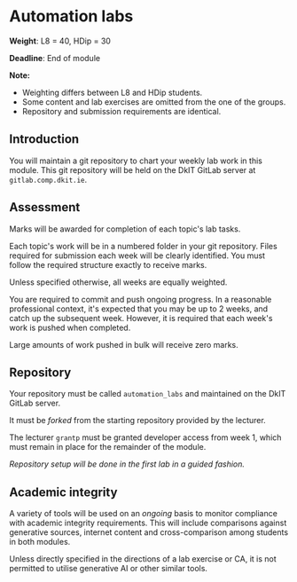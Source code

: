 # Automation labs

**Weight**: L8 = 40, HDip = 30

**Deadline**: End of module

**Note:**
- Weighting differs between L8 and HDip students.
- Some content and lab exercises are omitted from the one of the groups.
- Repository and submission requirements are identical.

## Introduction

You will maintain a git repository to chart your weekly lab work in this module.
This git repository will be held on the DkIT GitLab server at `gitlab.comp.dkit.ie`.


## Assessment

Marks will be awarded for completion of each topic's lab tasks.

Each topic's work will be in a numbered folder in your git repository. 
Files required for submission each week will be clearly identified.
You must follow the required structure exactly to receive marks.

Unless specified otherwise, all weeks are equally weighted.

You are required to commit and push ongoing progress.
In a reasonable professional context, it's expected that you may be up to 2 weeks, and catch up the subsequent week.
However, it is required that each week's work is pushed when completed.

Large amounts of work pushed in bulk will receive zero marks.


## Repository

Your repository must be called `automation_labs` and maintained on the DkIT GitLab server.

It must be *forked* from the starting repository provided by the lecturer.

The lecturer `grantp` must be granted developer access from week 1, which must remain in place for the remainder of the module.

*Repository setup will be done in the first lab in a guided fashion.*



## Academic integrity

A variety of tools will be used on an *ongoing* basis to monitor compliance with academic integrity requirements.
This will include comparisons against generative sources, internet content and cross-comparison among students in both modules.

Unless directly specified in the directions of a lab exercise or CA, it is not permitted to utilise generative AI or other similar tools.


